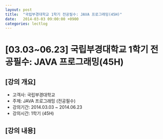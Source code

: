```yaml
---
layout: post
title:  "국립부경대학교 1학기 전공필수: JAVA 프로그래밍(45H)"
date:   2014-03-03 09:00:00 +0900
categories: lectlog
---
```


# [03.03~06.23] 국립부경대학교 1학기 전공필수: JAVA 프로그래밍(45H)

## [강의 개요]

* 고객사: 국립부경대학교
* 주제: JAVA 프로그래밍 (전공필수)
* 강의기간: 2014.03.03 ~ 2014.06.23
* 강의시간: 1학기 (45H)

## [강의 내용]

